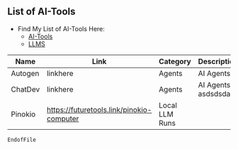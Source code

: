 ## List of AI-Tools

- Find My List of AI-Tools Here: 
	- [AI-Tools](https://github.com/rxc3050/ml-notes/blob/add-files/README.md#ai-tools)
	- [LLMS](https://github.com/rxc3050/ml-notes#list-of-llms)  


<!-- CodeBlock
```text
More!!
``` -->


<!-- Tables -->

| Name    | Link     | Category | Description |
| ------- | -------- | -------- | ----------- |  
| Autogen | linkhere | Agents   | AI Agents   | 
| ChatDev | linkhere | Agents   | AI Agents  asdsdsdas | 
| Pinokio | https://futuretools.link/pinokio-computer | Local LLM Runs | | 


<!-- CodeBlock-Bash -->

```bash
EndofFile 
```



